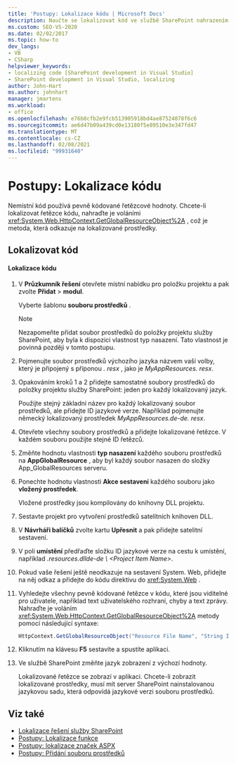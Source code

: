 ```yaml
---
title: 'Postupy: Lokalizace kódu | Microsoft Docs'
description: Naučte se lokalizovat kód ve službě SharePoint nahrazením pevně kódovaných řetězců pomocí volání GetGlobalResourceObject, metody, která odkazuje na lokalizované prostředky.
ms.custom: SEO-VS-2020
ms.date: 02/02/2017
ms.topic: how-to
dev_langs:
- VB
- CSharp
helpviewer_keywords:
- localizing code [SharePoint development in Visual Studio]
- SharePoint development in Visual Studio, localizing
author: John-Hart
ms.author: johnhart
manager: jmartens
ms.workload:
- office
ms.openlocfilehash: e76b8cfb2e9fcb513905918bd4ae87524078f6c6
ms.sourcegitcommit: ae6d47b09a439cd0e13180f5e89510e3e347fd47
ms.translationtype: MT
ms.contentlocale: cs-CZ
ms.lasthandoff: 02/08/2021
ms.locfileid: "99931640"
---
```

# <a name="how-to-localize-code"></a>Postupy: Lokalizace kódu
  Nemístní kód používá pevně kódované řetězcové hodnoty. Chcete-li lokalizovat řetězce kódu, nahraďte je voláními <xref:System.Web.HttpContext.GetGlobalResourceObject%2A> , což je metoda, která odkazuje na lokalizované prostředky.

## <a name="localize-code"></a>Lokalizovat kód

#### <a name="to-localize-code"></a>Lokalizace kódu

1. V **Průzkumník řešení** otevřete místní nabídku pro položku projektu a pak zvolte **Přidat**  >  **modul**.

     Vyberte šablonu **souboru prostředků** .

    > [!NOTE]
    > Nezapomeňte přidat soubor prostředků do položky projektu služby SharePoint, aby byla k dispozici vlastnost typ nasazení. Tato vlastnost je povinná později v tomto postupu.

2. Pojmenujte soubor prostředků výchozího jazyka názvem vaší volby, který je připojený s příponou *. resx* , jako je *MyAppResources. resx*.

3. Opakováním kroků 1 a 2 přidejte samostatné soubory prostředků do položky projektu služby SharePoint: jeden pro každý lokalizovaný jazyk.

     Použijte stejný základní název pro každý lokalizovaný soubor prostředků, ale přidejte ID jazykové verze. Například pojmenujte německý lokalizovaný prostředek *MyAppResources.de-de. resx*.

4. Otevřete všechny soubory prostředků a přidejte lokalizované řetězce. V každém souboru použijte stejné ID řetězců.

5. Změňte hodnotu vlastnosti **typ nasazení** každého souboru prostředků na **AppGlobalResource** , aby byl každý soubor nasazen do složky App_GlobalResources serveru.

6. Ponechte hodnotu vlastnosti **Akce sestavení** každého souboru jako **vložený prostředek**.

     Vložené prostředky jsou kompilovány do knihovny DLL projektu.

7. Sestavte projekt pro vytvoření prostředků satelitních knihoven DLL.

8. V **Návrháři balíčků** zvolte kartu **Upřesnit** a pak přidejte satelitní sestavení.

9. V poli **umístění** předřaďte složku ID jazykové verze na cestu k umístění, například *.resources.dllde-de \\ \<Project Item Name>*.

10. Pokud vaše řešení ještě neodkazuje na sestavení System. Web, přidejte na něj odkaz a přidejte do kódu direktivu do <xref:System.Web> .

11. Vyhledejte všechny pevně kódované řetězce v kódu, které jsou viditelné pro uživatele, například text uživatelského rozhraní, chyby a text zprávy. Nahraďte je voláním <xref:System.Web.HttpContext.GetGlobalResourceObject%2A> metody pomocí následující syntaxe:

    ```csharp
    HttpContext.GetGlobalResourceObject("Resource File Name", "String ID")
    ```

12. Kliknutím na klávesu **F5** sestavíte a spustíte aplikaci.

13. Ve službě SharePoint změňte jazyk zobrazení z výchozí hodnoty.

     Lokalizované řetězce se zobrazí v aplikaci. Chcete-li zobrazit lokalizované prostředky, musí mít server SharePoint nainstalovanou jazykovou sadu, která odpovídá jazykové verzi souboru prostředků.

## <a name="see-also"></a>Viz také
- [Lokalizace řešení služby SharePoint](../sharepoint/localizing-sharepoint-solutions.md)
- [Postupy: Lokalizace funkce](../sharepoint/how-to-localize-a-feature.md)
- [Postupy: lokalizace značek ASPX](../sharepoint/how-to-localize-aspx-markup.md)
- [Postupy: Přidání souboru prostředků](../sharepoint/how-to-add-a-resource-file.md)
